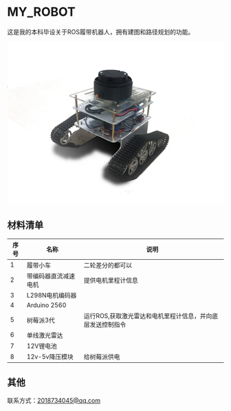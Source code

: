 # MY_ROBOT

这是我的本科毕设关于ROS履带机器人，拥有建图和路径规划的功能。

![图片](https://github.com/caoyifeng001/MY_ROBOT/blob/master/image/image0.png)

## 材料清单
|序号 | 名称 | 说明 |
-|-|-
|1  |履带小车|二轮差分的都可以 |
|2  |带编码器直流减速电机|提供电机里程计信息 |
|3  |L298N电机编码器| |
|4  |Arduino 2560 | |
|5  |树莓派3代|运行ROS,获取激光雷达和电机里程计信息，并向底层发送控制指令 |
|6  |单线激光雷达| |
|7  |12V锂电池| |
|8  |12v-5v降压模块|给树莓派供电|



## 其他
联系方式：2018734045@qq.com
